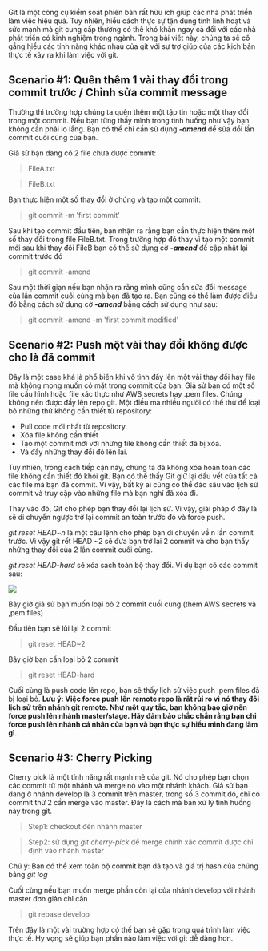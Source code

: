 Git là một công cụ kiểm soát phiên bản rất hữu ích giúp các nhà phát triển làm việc hiệu quả. Tuy nhiên, hiểu cách thực sự tận dụng tính linh hoạt và sức mạnh mà git cung cấp thường có thể khó khăn ngay cả đối với các nhà phát triển có kinh nghiệm trong ngành. Trong bài viết này, chúng ta sẽ cố gắng hiểu các tính năng khác nhau của git với sự trợ giúp của các kịch bản thực tế xảy ra khi làm việc với git.

## Scenario #1: Quên thêm 1 vài thay đổi trong commit trước / Chỉnh sửa commit message

Thường thì trường hợp chúng ta quên thêm một tập tin hoặc một thay đổi trong một commit. Nếu bạn từng thấy mình trong tình huống như vậy bạn không cần phải lo lắng. Bạn có thể chỉ cần sử dụng ***-amend*** để sửa đổi lần commit cuối cùng của bạn.

Giả sử bạn đang có 2 file chưa được commit:

> FileA.txt

> FileB.txt

Bạn thực hiện một số thay đổi ở chúng và tạo một commit:

> git commit -m 'first commit'

Sau khi tạo commit đầu tiên, bạn nhận ra rằng bạn cần thực hiện thêm một số thay đổi trong file FileB.txt. Trong trường hợp đó thay vì tạo một commit mới sau khi thay đôi FileB bạn có thể sử dụng cờ ***-amend*** để cập nhật lại commit trước đó

> git commit -amend

Sau một thời giạn nếu bạn nhận ra rằng mình cũng cần sửa đổi message của lần commit cuối cùng mà bạn đã tạo ra. Bạn cũng có thể làm được điều đó bằng cách sử dụng cờ ***-amend*** bằng cách sử dụng như sau:

> git commit -amend -m 'first commit modified'


## Scenario #2: Push một vài thay đổi  không được cho là đã commit

Đây là một case khá là phổ biến khi vô tình đẩy lên một vài thay đổi hay file mà không mong muốn có mặt trong commit của bạn. Giả sử bạn có một số file cấu hình hoặc file xác thực như AWS secrets hay .pem files. Chúng không nên được đẩy lên repo git. Một điều mà nhiều người có thể thử để loại bỏ những thứ không cần thiết từ repository:

- Pull code mới nhất từ repository.
- Xóa file không cần thiết
- Tạo một commit mới với những file không cần thiết đã bị xóa.
- Và đẩy những thay đổi đó lên lại.

Tuy nhiên, trong cách tiếp cận này, chúng ta đã không xóa hoàn toàn các file không cần thiết đó khỏi git. Bạn có thể thấy Git giữ lại dấu vết của tất cả các file mà bạn đã commit. Vì vậy, bất kỳ ai cũng có thể đào sâu vào lịch sử commit và truy cập vào những file mà bạn nghĩ đã xóa đi.

Thay vào đó, Git cho phép bạn thay đổi lại lịch sử. Vì vậy, giải pháp ở đây là sẽ di chuyển ngược trở lại commit an toàn trước đó và force push.

*git reset HEAD~n* là một câu lệnh cho phép bạn di chuyển về n lần commit trước. Vì vậy git rết HEAD ~2 sẽ đưa bạn trở lại 2 commit và cho bạn thấy những thay đổi của 2 lần commit cuối cùng.

*git reset HEAD-hard* sẽ xóa sạch toàn bộ thay đổi. Ví dụ bạn có các commit sau:

![](https://images.viblo.asia/53d516c7-c6df-4ae3-a053-8e00d45749db.png)

Bây giờ giả sử bạn muốn loại bỏ 2 commit cuối cùng (thêm AWS secrets và ,pem files)

Đầu tiên bạn sẽ lùi lại 2 commit
> git reset HEAD~2

Bây giờ bạn cần loại bỏ 2 commit

> git reset HEAD-hard

Cuối cùng là push code lên repo, bạn sẽ thấy lịch sử việc push .pem files đã bị loại bỏ. **Lưu ý: Việc force push lên remote repo là rất rủi ro vì nó thay đổi lịch sử trên nhánh git remote. Như một quy tắc, bạn không bao giờ nên force push lên nhánh master/stage. Hãy đảm bảo chắc chắn rằng bạn chỉ force push lên nhánh cá nhân của bạn và bạn thực sự hiểu mình đang làm gì**.

## Scenario #3: Cherry Picking

Cherry pick là một tính năng rất mạnh mẽ của git. Nó cho phép bạn chọn các commit từ một nhánh và merge nó vào một nhánh khách. Giả sử bạn đang ở nhánh develop là 3 commit trên master, trong số 3 commit đó, chỉ có commit thứ 2 cần merge vào master. Đây là cách mà bạn xử lý tình huống này trong git.

> Step1: checkout đến nhánh master

> Step2: sử dụng *git cherry-pick <commit-hash>* để merge chính xác commit được chỉ định vào nhánh master

Chú ý:  Bạn có thể xem toàn bộ commit bạn đã tạo và giá trị hash của chúng bằng *git log*

Cuối cùng nếu bạn muốn merge phần còn lại của nhánh develop với nhánh master đơn giản chỉ cần

> git rebase develop

Trên đây là một vài trường hợp có thể bạn sẽ gặp trong quá trình làm việc thực tế. Hy vọng sẽ giúp bạn phần nào làm việc với git dễ dàng hơn.